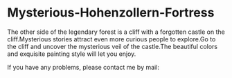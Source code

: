 # Mysterious-Hohenzollern-Fortress

The other side of the legendary forest is a cliff with a forgotten castle on the cliff.Mysterious stories attract even more curious people to explore.Go to the cliff and uncover the mysterious veil of the castle.The beautiful colors and exquisite painting style will let you enjoy.

If you have any problems, please contact me by mail: 
